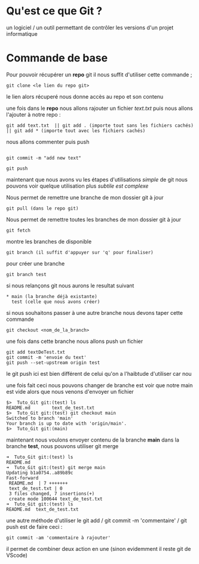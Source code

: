 # Qu'est ce que Git ? 

un logiciel / un outil permettant de contrôler les versions d'un projet informatique

# Commande de base


Pour pouvoir récupérer un **repo** git il nous suffit d'utiliser cette commande ;
```
git clone <le lien du repo git>

```

le lien alors récuperé nous donne accès au repo et son contenu

une fois dans le **repo** nous allons rajouter un fichier *text.txt* puis nous allons l'ajouter à notre repo :
```
git add text.txt  || git add . (importe tout sans les fichiers cachés) || git add * (importe tout avec les fichiers cachés)

```
nous allons commenter puis push
```

git commit -m "add new text"

git push

```

maintenant que nous avons vu les étapes d'utilisations *simple* de git nous pouvons voir quelque utilisation plus *subtile est complexe* 

Nous permet de remettre une branche de mon dossier git à jour 
```
git pull (dans le repo git)
```

Nous permet de remettre toutes les branches de mon dossier git à jour 
```
git fetch
```


montre les branches de disponible
```
git branch (il suffit d'appuyer sur 'q' pour finaliser)
```

pour créer une branche
```
git branch test
```
si nous relançons git nous aurons le resultat suivant
```
* main (la branche déjà existante)
  test (celle que nous avons créer)
```

si nous souhaitons passer à une autre branche nous devons taper cette commande 
```
git checkout <nom_de_la_branch>
```
une fois dans cette branche nous allons push un fichier 

```
git add textDeTest.txt
git commit -m 'envoie du text'
git push --set-upstream origin test
```

le git push ici est bien différent de celui qu'on a l'haibtude d'utiliser car nou

une fois fait ceci nous pouvons changer de branche est voir que notre main est vide alors que nous venons d'envoyer un fichier
```
$>  Tuto_Git git:(test) ls
README.md        text_de_test.txt
$>  Tuto_Git git:(test) git checkout main
Switched to branch 'main'
Your branch is up to date with 'origin/main'.
$>  Tuto_Git git:(main) 

```

maintenant nous voulons envoyer contenu de la branche **main** dans la branche **test**, nous pouvons utiliser git merge 

```
➜  Tuto_Git git:(test) ls
README.md
➜  Tuto_Git git:(test) git merge main 
Updating b1a0754..a89b89c
Fast-forward
 README.md  | 7 +++++++
 text_de_test.txt | 0
 3 files changed, 7 insertions(+)
 create mode 100644 text_de_test.txt
➜  Tuto_Git git:(test) ls
README.md  text_de_test.txt 
```

une autre méthode d'utiliser le git add / git commit -m 'commentaire' / git push est de faire ceci :
```
git commit -am 'commentaire à rajouter'

```
il permet de combiner deux action en une (sinon evidemment il reste git de VScode)

